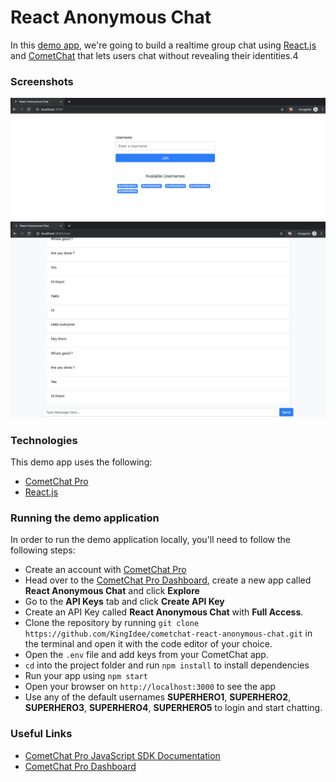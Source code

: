 # React Anonymous Chat

In this [demo app](https://react-anonymous-chat.netlify.com), we're going to build a realtime group chat using [React.js](https://reactjs.org/) and [CometChat](https://cometchat.com) that lets users chat without revealing their identities.4

### Screenshots

![Login Page](screenshots/login.png)
![Chat Page](screenshots/chat.png)

### Technologies

This demo app uses the following:
 - [CometChat Pro](https://cometchat.com)
 - [React.js](https://reactjs.org/)

### Running the demo application

In order to run the demo application locally, you'll need to follow the following steps:

- Create an account with [CometChat Pro](https://cometchat.com)
- Head over to the [CometChat Pro Dashboard](https://app.cometchat.com/#/apps), create a new app called **React Anonymous Chat** and click **Explore**
- Go to the **API Keys** tab and click **Create API Key** 
- Create an API Key called **React Anonymous Chat** with **Full Access**.
- Clone the repository by running `git clone https://github.com/KingIdee/cometchat-react-anonymous-chat.git` in the terminal and open it with the code editor of your choice.
- Open the  `.env` file and add keys from your CometChat app.
- `cd` into the project folder and run `npm install` to install dependencies
- Run your app using `npm start`
- Open your browser on `http://localhost:3000` to see the app
- Use any of the default usernames **SUPERHERO1**, **SUPERHERO2**, **SUPERHERO3**, **SUPERHERO4**, **SUPERHERO5** to login and start chatting.

### Useful Links

- [CometChat Pro JavaScript SDK Documentation](https://prodocs.cometchat.com/docs/js-quick-start)
- [CometChat Pro Dashboard](https://app.cometchat.com/#/apps)


